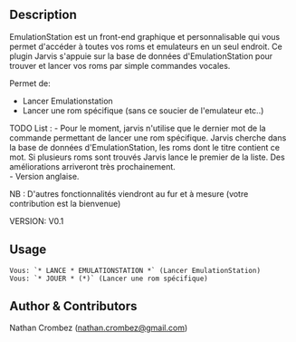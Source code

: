 <!---
IMPORTANT
=========
This README.md is displayed in the WebStore as well as within Jarvis app
Please do not change the structure of this file
Fill-in Description, Usage & Author sections
Make sure to rename the [en] folder into the language code your plugin is written in (ex: fr, es, de, it...)
For multi-language plugin:
- clone the language directory and translate commands/functions.sh
- optionally write the Description / Usage sections in several languages
-->

## Description
EmulationStation est un front-end graphique et personnalisable qui vous permet d'accéder à toutes vos roms et emulateurs en un seul endroit. Ce plugin Jarvis s'appuie sur la base de données d'EmulationStation pour trouver et lancer vos roms par simple commandes vocales. 




Permet de:
   - Lancer Emulationstation
   - Lancer une rom spécifique (sans ce soucier de l'emulateur etc..)


TODO List :
    - Pour le moment, jarvis n'utilise que le dernier mot de la commande permettant de lancer une rom
spécifique. Jarvis cherche dans la base de données d'EmulationStation, les roms dont le titre contient
ce mot. Si plusieurs roms sont trouvés Jarvis lance le premier de la liste. Des améliorations
arriveront très prochainement.  
    - Version anglaise.


NB : D'autres fonctionnalités viendront au fur et à mesure (votre contribution est la bienvenue)

VERSION: V0.1


## Usage
```
Vous: `* LANCE * EMULATIONSTATION *` (Lancer EmulationStation)
Vous: `* JOUER * (*)` (Lancer une rom spécifique)
```

## Author & Contributors
Nathan Crombez (nathan.crombez@gmail.com)
